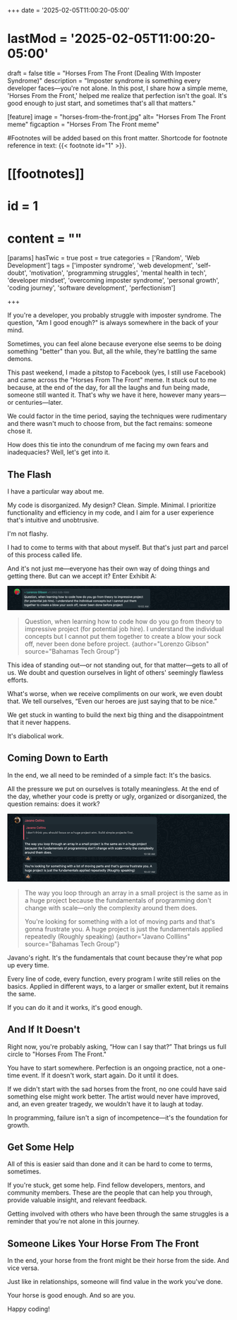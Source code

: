 +++
date = '2025-02-05T11:00:20-05:00'
# lastMod = '2025-02-05T11:00:20-05:00'
draft = false
title = "Horses From The Front (Dealing With Imposter Syndrome)"
description = "Imposter syndrome is something every developer faces—you're not alone. In this post, I share how a simple meme, 'Horses From the Front,' helped me realize that perfection isn't the goal. It's good enough to just start, and sometimes that's all that matters."

[feature]
  image = "horses-from-the-front.jpg"
  alt= "Horses From The Front meme"
  figcaption = "Horses From The Front meme"

#Footnotes will be added based on this front matter. Shortcode for footnote reference in text: {{< footnote id="1" >}}.

# [[footnotes]]
#   id = 1
#   content = ""

[params]
  hasTwic = true
  post = true
  categories = ['Random', 'Web Development']
  tags = ['imposter syndrome', 'web development', 'self-doubt', 'motivation', 'programming struggles', 'mental health in tech', 'developer mindset', 'overcoming imposter syndrome', 'personal growth', 'coding journey', 'software development', 'perfectionism']

+++

If you're a developer, you probably struggle with imposter syndrome. The question, "Am I good enough?" is always somewhere in the back of your mind.

Sometimes, you can feel alone because everyone else seems to be doing something "better" than you. But, all the while, they're battling the same demons.

This past weekend, I made a pitstop to Facebook (yes, I still use Facebook) and came across the "Horses From The Front" meme. It stuck out to me because, at the end of the day, for all the laughs and fun being made, someone still wanted it. That's why we have it here, however many years—or centuries—later.

We could factor in the time period, saying the techniques were rudimentary and there wasn't much to choose from, but the fact remains: someone chose it.

How does this tie into the conundrum of me facing my own fears and inadequacies? Well, let's get into it.

## The Flash

I have a particular way about me.

My code is disorganized. My design? Clean. Simple. Minimal. I prioritize functionality and efficiency in my code, and I aim for a user experience that's intuitive and unobtrusive.

I'm not flashy.

I had to come to terms with that about myself. But that's just part and parcel of this process called life.

And it's not just me—everyone has their own way of doing things and getting there. But can we accept it? Enter Exhibit A:

![Capture of Lorenzo Gibson's message in the Bahamas Tech Group WhatsApp](bahamas-tech-group-lorenzo-gibson.jpg "Capture of Lorenzo Gibson's message in the Bahamas Tech Group on WhatsApp")

> Question, when learning how to code how do you go from theory to impressive project (for potential job hire). I understand the individual concepts but I cannot put them together to create a blow your sock off, never been done before project. 
{author="Lorenzo Gibson" source="Bahamas Tech Group"}

This idea of standing out—or not standing out, for that matter—gets to all of us. We doubt and question ourselves in light of others' seemingly flawless efforts.

What's worse, when we receive compliments on our work, we even doubt that. We tell ourselves, “Even our heroes are just saying that to be nice.”

We get stuck in wanting to build the next big thing and the disappointment that it never happens.

It's diabolical work.

## Coming Down to Earth

In the end, we all need to be reminded of a simple fact: It's the basics.

All the pressure we put on ourselves is totally meaningless. At the end of the day, whether your code is pretty or ugly, organized or disorganized, the question remains: does it work?

![Capture of Javano Collin's response in the Bahamas Tech Group on WhatsApp](bahamas-tech-group-javano-collins.jpg "Capture of Javano Collin's response in the Bahamas Tech Group on WhatsApp")

> The way you loop through an array in a small project is the same as in a huge project because the fundamentals of programming don't change with scale—only the complexity around them does.
>
> You're looking for something with a lot of moving parts and that's gonna frustrate you. A huge project is just the fundamentals applied repeatedly (Roughly speaking)
{author="Javano Colllins" source="Bahamas Tech Group"}

Javano's right. It's the fundamentals that count because they're what pop up every time.

Every line of code, every function, every program I write still relies on the basics. Applied in different ways, to a larger or smaller extent, but it remains the same.

If you can do it and it works, it's good enough.

## And If It Doesn't

Right now, you're probably asking, “How can I say that?” That brings us full circle to "Horses From The Front."

You have to start somewhere. Perfection is an ongoing practice, not a one-time event. If it doesn't work, start again. Do it until it does.

If we didn't start with the sad horses from the front, no one could have said something else might work better. The artist would never have improved, and, an even greater tragedy, we wouldn't have it to laugh at today.

In programming, failure isn't a sign of incompetence—it's the foundation for growth.

## Get Some Help

All of this is easier said than done and it can be hard to come to terms, sometimes.

If you're stuck, get some help. Find fellow developers, mentors, and community members. These are the people that can help you through, provide valuable insight, and relevant feedback.

Getting involved with others who have been through the same struggles is a reminder that you're not alone in this journey.

## Someone Likes Your Horse From The Front

In the end, your horse from the front might be their horse from the side. And vice versa.

Just like in relationships, someone will find value in the work you've done.

Your horse is good enough. And so are you.

Happy coding!


